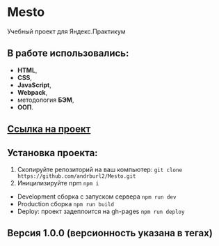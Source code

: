 # Mesto
Учебный проект для Яндекс.Практикум

## В работе использовались:
- **HTML**,
- **CSS**,
- **JavaScript**,
- **Webpack**,
- методология **БЭМ**,
- **ООП**.

## [Ссылка на проект](https://andrburl2.github.io/Mesto/)

## Установка проекта:
1. Скопируйте репозиторий на ваш компьютер:
`git clone https://github.com/andrburl2/Mesto.git`
2. Иницилизируйте npm `npm i`
* Development сборка с запуском сервера
`npm run dev`
* Production сборка
`npm run build`
* Deploy: проект задеплоится на gh-pages
`npm run deploy`

## Версия 1.0.0 (версионность указана в тегах)